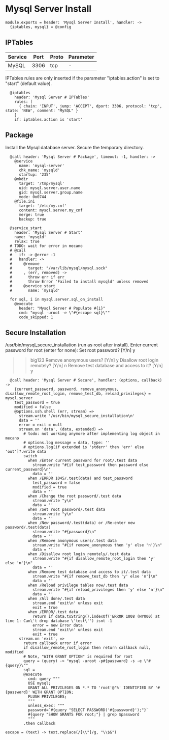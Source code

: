 
# Mysql Server Install

    module.exports = header: 'Mysql Server Install', handler: ->
      {iptables, mysql} = @config
    
## IPTables

| Service    | Port | Proto | Parameter |
|------------|------|-------|-----------|
| MySQL      | 3306 | tcp   | -         |


IPTables rules are only inserted if the parameter "iptables.action" is set to
"start" (default value).

      @iptables
        header: 'Mysql Server # IPTables'
        rules: [
          { chain: 'INPUT', jump: 'ACCEPT', dport: 3306, protocol: 'tcp', state: 'NEW', comment: "MySQL" }
        ]
        if: iptables.action is 'start'

## Package

Install the Mysql database server. Secure the temporary directory.

      @call header: 'Mysql Server # Package', timeout: -1, handler: ->
        @service
          name: 'mysql-server'
          chk_name: 'mysqld'
          startup: '235'
        @mkdir
          target: '/tmp/mysql'
          uid: mysql.server.user.name
          gid: mysql.server.group.name
          mode: 0o0744
        @file.ini
          target: '/etc/my.cnf'
          content: mysql.server.my_cnf
          merge: true
          backup: true

      @service_start
        header: 'Mysql Server # Start'
        name: 'mysqld'
        relax: true
      # TODO: wait for error in mecano
      # @call 
      #   if: -> @error -1
      #   handler: ->
      #     @remove
      #       target: "/var/lib/mysql/mysql.sock"
      #     , (err, removed) ->
      #       throw err if err
      #       throw Error 'Failed to install mysqld' unless removed
      #     @service_start
      #       name: 'mysqld'

      for sql, i in mysql.server.sql_on_install
        @execute
          header: "Mysql Server # Populate #{i}"
          cmd: "mysql -uroot -e \"#{escape sql}\""
          code_skipped: 1

## Secure Installation

/usr/bin/mysql_secure_installation (run as root after install).
Enter current password for root (enter for none):
Set root password? [Y/n] y
>> big123
Remove anonymous users? [Y/n] y
Disallow root login remotely? [Y/n] n
Remove test database and access to it? [Y/n] y

      @call header: 'Mysql Server # Secure', handler: (options, callback) ->
        {current_password, password, remove_anonymous, disallow_remote_root_login, remove_test_db, reload_privileges} = mysql.server
        test_password = true
        modified = false
        @options.ssh.shell (err, stream) =>
          stream.write '/usr/bin/mysql_secure_installation\n'
          data = ''
          error = exit = null
          stream.on 'data', (data, extended) =>
            # todo: not working anymore after implementing log object in mecano
            # options.log message = data, type: ''
            # options.log[if extended is 'stderr' then 'err' else 'out']?.write data
            switch
              when /Enter current password for root/.test data
                stream.write "#{if test_password then password else current_password}\n"
                data = ''
              when /ERROR 1045/.test(data) and test_password
                test_password = false
                modified = true
                data = ''
              when /Change the root password/.test data
                stream.write "y\n"
                data = ''
              when /Set root password/.test data
                stream.write "y\n"
                data = ''
              when /New password/.test(data) or /Re-enter new password/.test(data)
                stream.write "#{password}\n"
                data = ''
              when /Remove anonymous users/.test data
                stream.write "#{if remove_anonymous then 'y' else 'n'}\n"
                data = ''
              when /Disallow root login remotely/.test data
                stream.write "#{if disallow_remote_root_login then 'y' else 'n'}\n"
                data = ''
              when /Remove test database and access to it/.test data
                stream.write "#{if remove_test_db then 'y' else 'n'}\n"
                data = ''
              when /Reload privilege tables now/.test data
                stream.write "#{if reload_privileges then 'y' else 'n'}\n"
                data = ''
              when /All done/.test data
                stream.end 'exit\n' unless exit
                exit = true
              when /ERROR/.test data
                return if data.toString().indexOf('ERROR 1008 (HY000) at line 1: Can\'t drop database \'test\'') isnt -1
                error = new Error data
                stream.end 'exit\n' unless exit
                exit = true
          stream.on 'exit', =>
            return callback error if error
            if disallow_remote_root_login then return callback null, modified
            # Note, "WITH GRANT OPTION" is required for root
            query = (query) -> "mysql -uroot -p#{password} -s -e \"#{query}\""
            sql =
            @execute
              cmd: query """
              USE mysql;
              GRANT ALL PRIVILEGES ON *.* TO 'root'@'%' IDENTIFIED BY '#{password}' WITH GRANT OPTION;
              FLUSH PRIVILEGES;
              """
              unless_exec: """
              password=`#{query "SELECT PASSWORD('#{password}');"}`
              #{query "SHOW GRANTS FOR root;"} | grep $password
              """
            .then callback

    escape = (text) -> text.replace(/[\\"]/g, "\\$&")
